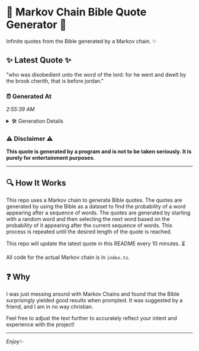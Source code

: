 # 📖 Markov Chain Bible Quote Generator 📖

Infinite quotes from the Bible generated by a Markov chain. ✨

## ✨ Latest Quote ✨
"who was disobedient unto the word of the lord: for he went and dwelt by the brook cherith, that is before jordan."

### ⏰ Generated At
*2:55:39 AM*

<details>
    <summary>🛠️ Generation Details</summary>
    <p>
        <strong>🌱 Seed:</strong> who<br>
        <strong>🔄 Iterations:</strong> 21<br>
        <strong>📜 Context History:</strong><br>[ who ]: was<br>[ who, was ]: disobedient<br>[ who, was, disobedient ]: unto<br>[ who, was, disobedient, unto ]: the<br>[ who, was, disobedient, unto, the ]: word<br>[ who, was, disobedient, unto, the, word ]: of<br>[ was, disobedient, unto, the, word, of ]: the<br>[ disobedient, unto, the, word, of, the ]: lord:<br>[ unto, the, word, of, the, lord: ]: for<br>[ the, word, of, the, lord:, for ]: he<br>[ word, of, the, lord:, for, he ]: went<br>[ of, the, lord:, for, he, went ]: and<br>[ the, lord:, for, he, went, and ]: dwelt<br>[ lord:, for, he, went, and, dwelt ]: by<br>[ for, he, went, and, dwelt, by ]: the<br>[ he, went, and, dwelt, by, the ]: brook<br>[ went, and, dwelt, by, the, brook ]: cherith,<br>[ and, dwelt, by, the, brook, cherith, ]: that<br>[ dwelt, by, the, brook, cherith,, that ]: is<br>[ by, the, brook, cherith,, that, is ]: before<br>[ the, brook, cherith,, that, is, before ]: jordan.<br>
    </p>
</details>

### ⚠️ Disclaimer ⚠️
**This quote is generated by a program and is not to be taken seriously. It is purely for entertainment purposes.**

---

## 🔍 How It Works

This repo uses a Markov chain to generate Bible quotes. The quotes are generated by using the Bible as a dataset to find the probability of a word appearing after a sequence of words. The quotes are generated by starting with a random word and then selecting the next word based on the probability of it appearing after the current sequence of words. This process is repeated until the desired length of the quote is reached.

This repo will update the latest quote in this README every 10 minutes. ⏳

All code for the actual Markov chain is in `index.ts`.

## ❓ Why

I was just messing around with Markov Chains and found that the Bible surprisingly yielded good results when prompted. 
It was suggested by a friend, and I am in no way christian.

Feel free to adjust the text further to accurately reflect your intent and experience with the project!

---

*Enjoy*✨
